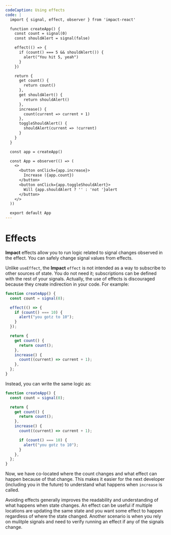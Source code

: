 ```yaml
---
codeCaption: Using effects
code: |
  import { signal, effect, observer } from 'impact-react'

  function createApp() {
    const count = signal(0)
    const shouldAlert = signal(false)

    effect(() => {
      if (count() === 5 && shouldAlert()) {
        alert("You hit 5, yeah")
      }
    })

    return {
      get count() {
        return count()
      },
      get shouldAlert() {
        return shouldAlert()
      },
      increase() {
        count(current => current + 1)
      },
      toggleShouldAlert() {
        shouldAlert(current => !current)
      }
    }
  }

  const app = createApp()

  const App = observer(() => (
    <>
      <button onClick={app.increase}>
        Increase ({app.count})
      </button>
      <button onClick={app.toggleShouldAlert}>
        Will {app.shouldAlert ? '' : 'not '}alert
      </button>
    </>
  ))

  export default App
---
```


# Effects

<ClientOnly>
 <Playground />
</ClientOnly>

**Impact** effects allow you to run logic related to signal changes observed in the effect. You can safely change signal values from effects.

Unlike `useEffect`, the **Impact** `effect` is not intended as a way to subscribe to other sources of state. You do not need it; subscriptions can be defined with the rest of your signals. Actually, the use of effects is discouraged because they create indirection in your code. For example:

```ts
function createApp() {
  const count = signal(0);

  effect(() => {
    if (count() === 10) {
      alert("you gotz to 10");
    }
  });

  return {
    get count() {
      return count();
    },
    increase() {
      count((current) => current + 1);
    },
  };
}
```

Instead, you can write the same logic as:

```ts
function createApp() {
  const count = signal(0);

  return {
    get count() {
      return count();
    },
    increase() {
      count((current) => current + 1);

      if (count() === 10) {
        alert("you gotz to 10");
      }
    },
  };
}
```

Now, we have co-located where the count changes and what effect can happen because of that change. This makes it easier for the next developer (including you in the future) to understand what happens when `increase` is called.

Avoiding effects generally improves the readability and understanding of what happens when state changes. An effect can be useful if multiple locations are updating the same state and you want some effect to happen regardless of where the state changed. Another scenario is when you rely on mulitple signals and need to verify running an effect if any of the signals change.
